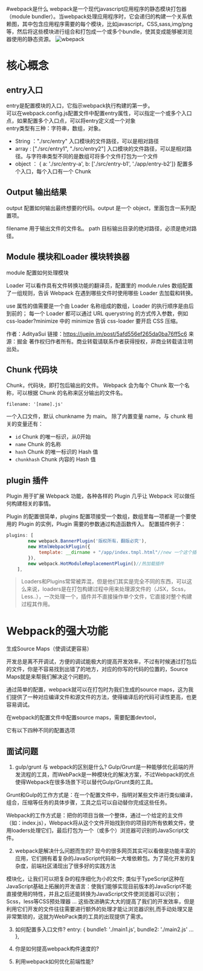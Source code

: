 #webpack是什么
webpack是一个现代javascript应用程序的静态模块打包器（module bundler）。当webpack处理应用程序时，它会递归的构建一个关系依赖图，其中包含应用程序需要的每个模块，比如javascript，CSS,sass,img/png等，然后将这些模块进行组合和打包成一个或多个bundle，使其变成能够被浏览器使用的静态资源。
![wbepack](https://user-gold-cdn.xitu.io/2018/5/17/1636d95b281d7baa?imageslim)

# 核心概念
## entry入口
entry是配置模块的入口，它指示webpack执行构建的第一步。     
可以在webpack.config.js配置文件中配置entry属性，可以指定一个或多个入口点，如果配置多个入口点，可以将entry定义成一个对象             
entry类型有三种：字符串，数组，对象。 
- String ："./src/entry" 入口模块的文件路径，可以是相对路径
- array : ["./src/entry1", "./src/entry2"] 入口模块的文件路径，可以是相对路径。与字符串类型不同的是数组可将多个文件打包为一个文件
- object ： { a: './src/entry-a', b: ['./src/entry-b1', './app/entry-b2']} 配置多个入口，每个入口有一个 Chunk
## Output 输出结果
output 配置如何输出最终想要的代码。output 是一个 object，里面包含一系列配置项。

filename 用于输出文件的文件名。
path 目标输出目录的绝对路径，必须是绝对路径。
## Module 模块和Loader 模块转换器
module 配置如何处理模块

Loader 可以看作具有文件转换功能的翻译员，配置里的 module.rules 数组配置了一组规则，告诉 Webpack 在遇到哪些文件时使用哪些 Loader 去加载和转换。

use 属性的值需要是一个由 Loader 名称组成的数组，Loader 的执行顺序是由后到前的；
每一个 Loader 都可以通过 URL querystring 的方式传入参数，例如 css-loader?minimize 中的 minimize 告诉 css-loader 要开启 CSS 压缩。

作者：AdityaSui
链接：https://juejin.im/post/5afd556ef265da0ba76ff5c6
来源：掘金
著作权归作者所有。商业转载请联系作者获得授权，非商业转载请注明出处。
## Chunk 代码块
Chunk，代码块，即打包后输出的文件。
Webpack 会为每个 Chunk 取一个名称，可以根据 Chunk 的名称来区分输出的文件名。

    filename: '[name].js'

一个入口文件，默认 chunkname 为 main。
除了内置变量 name，与 chunk 相关的变量还有：

- `id` 	Chunk 的唯一标识，从0开始
- `name` Chunk 的名称
- `hash` Chunk 的唯一标识的 Hash 值
- `chunkhash` Chunk 内容的 Hash 值

## plugin 插件

Plugin 用于扩展 Webpack 功能，各种各样的 Plugin 几乎让 Webpack 可以做任何构建相关的事情。

Plugin 的配置很简单，plugins 配置项接受一个数组，数组里每一项都是一个要使用的 Plugin 的实例，Plugin 需要的参数通过构造函数传入。
配置插件例子：
```js
plugins: [
        new webpack.BannerPlugin('版权所有，翻版必究'),
        new HtmlWebpackPlugin({
            template: __dirname + "/app/index.tmpl.html"//new 一个这个插件的实例，并传入相关的参数
        }),
        new webpack.HotModuleReplacementPlugin()//热加载插件
    ],
```
>Loaders和Plugins常常被弄混，但是他们其实是完全不同的东西，可以这么来说，loaders是在打包构建过程中用来处理源文件的（JSX，Scss，Less..），一次处理一个，插件并不直接操作单个文件，它直接对整个构建过程其作用。

# Webpack的强大功能

生成Source Maps（使调试更容易）

开发总是离不开调试，方便的调试能极大的提高开发效率，不过有时候通过打包后的文件，你是不容易找到出错了的地方，对应的你写的代码的位置的，Source Maps就是来帮我们解决这个问题的。

通过简单的配置，webpack就可以在打包时为我们生成的source maps，这为我们提供了一种对应编译文件和源文件的方法，使得编译后的代码可读性更高，也更容易调试。

在webpack的配置文件中配置source maps，需要配置devtool，

它有以下四种不同的配置选项


## 面试问题
1. gulp/grunt 与 webpack的区别是什么?
Gulp/Grunt是一种能够优化前端的开发流程的工具，而WebPack是一种模块化的解决方案，不过Webpack的优点使得Webpack在很多场景下可以替代Gulp/Grunt类的工具。

Grunt和Gulp的工作方式是：在一个配置文件中，指明对某些文件进行类似编译，组合，压缩等任务的具体步骤，工具之后可以自动替你完成这些任务。

Webpack的工作方式是：把你的项目当做一个整体，通过一个给定的主文件（如：index.js），Webpack将从这个文件开始找到你的项目的所有依赖文件，使用loaders处理它们，最后打包为一个（或多个）浏览器可识别的JavaScript文件。

2. webpack是解决什么问题而生的?
现今的很多网页其实可以看做是功能丰富的应用，它们拥有着复杂的JavaScript代码和一大堆依赖包。为了简化开发的复杂度，前端社区涌现出了很多好的实践方法

模块化，让我们可以把复杂的程序细化为小的文件;
类似于TypeScript这种在JavaScript基础上拓展的开发语言：使我们能够实现目前版本的JavaScript不能直接使用的特性，并且之后还能转换为JavaScript文件使浏览器可以识别；
Scss，less等CSS预处理器
...
这些改进确实大大的提高了我们的开发效率，但是利用它们开发的文件往往需要进行额外的处理才能让浏览器识别,而手动处理又是非常繁琐的，这就为WebPack类的工具的出现提供了需求。

3. 如何配置多入口文件?
entry: {
    bundle1: './main1.js',
    bundle2: './main2.js'
    ...
  },
4. 你是如何提高webpack构件速度的?

5. 利用webpack如何优化前端性能? 